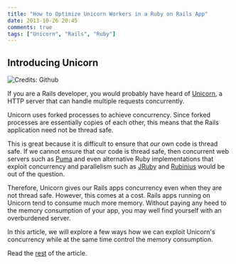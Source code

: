 ```yaml
---
title: "How to Optimize Unicorn Workers in a Ruby on Rails App"
date: 2013-10-26 20:45
comments: true
tags: ["Unicorn", "Rails", "Ruby"]
---
```


## Introducing Unicorn

![Credits: Github](http://i.imgur.com/IPAGGvx.png)

If you are a Rails developer, you would probably have heard of [Unicorn](http://unicorn.bogomips.org/), a HTTP server that can handle multiple requests concurrently.

Unicorn uses forked processes to achieve concurrency. Since forked processes are essentially copies of each other, this means that the Rails application need not be thread safe.

This is great because it is difficult to ensure that _our_ own code is thread safe. If we cannot ensure that our code is thread safe, then concurrent web servers such as [Puma](http://www.puma.io) and even alternative Ruby implementations that exploit concurrency and parallelism such as [JRuby](http://jruby.org/) and [Rubinius](http://rubini.us/) would be out of the question.

Therefore, Unicorn gives our Rails apps concurrency even when they are not thread safe. However, this comes at a cost. Rails apps running on Unicorn tend to consume much more memory. Without paying any heed to the memory consumption of your app, you may well find yourself with an overburdened server. 

In this article, we will explore a few ways how we can exploit Unicorn's concurrency while at the same time control the memory consumption.

Read the [rest](https://www.digitalocean.com/community/articles/how-to-optimize-unicorn-workers-in-a-ruby-on-rails-app) of the article.
